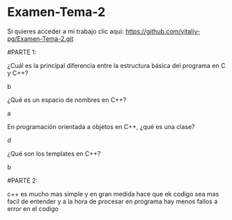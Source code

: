 # Examen-Tema-2

Si quieres acceder a mi trabajo clic aqui: https://github.com/vitaliy-pg/Examen-Tema-2.git

#PARTE 1:

¿Cuál es la principal diferencia entre la estructura básica del programa en C y C++?

b

¿Qué es un espacio de nombres en C++?


a

En programación orientada a objetos en C++, ¿qué es una clase?

d

¿Qué son los templates en C++?

b

#PARTE 2:

c++ es mucho mas simple y en gran medida hace que ek codigo sea mas facil de entender y a la hora de procesar en programa hay menos fallos a error en el codigo 

